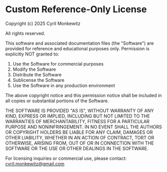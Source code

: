 # Custom Reference-Only License

Copyright (c) 2025 Cyril Monkewitz

All rights reserved.

This software and associated documentation files (the "Software") are provided for reference and educational purposes only. Permission is explicitly NOT granted to:

1. Use the Software for commercial purposes
2. Modify the Software
3. Distribute the Software
4. Sublicense the Software
5. Use the Software in any production environment

The above copyright notice and this permission notice shall be included in all copies or substantial portions of the Software.

THE SOFTWARE IS PROVIDED "AS IS", WITHOUT WARRANTY OF ANY KIND, EXPRESS OR IMPLIED, INCLUDING BUT NOT LIMITED TO THE WARRANTIES OF MERCHANTABILITY, FITNESS FOR A PARTICULAR PURPOSE AND NONINFRINGEMENT. IN NO EVENT SHALL THE AUTHORS OR COPYRIGHT HOLDERS BE LIABLE FOR ANY CLAIM, DAMAGES OR OTHER LIABILITY, WHETHER IN AN ACTION OF CONTRACT, TORT OR OTHERWISE, ARISING FROM, OUT OF OR IN CONNECTION WITH THE SOFTWARE OR THE USE OR OTHER DEALINGS IN THE SOFTWARE.

For licensing inquiries or commercial use, please contact: cyril.monkewitz@gmail.com